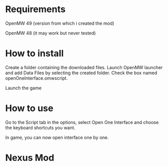 # Requirements

OpenMW 49 (version from which i created the mod)

OpenMW 48 (it may work but never tested)

# How to install

Create a folder containing the downloaded files.
Launch OpenMW launcher and add Data Files by selecting the created folder.
Check the box named openOneInterface.omwscript.

Launch the game

# How to use

Go to the Script tab in the options, select Open One Interface and choose the keyboard shortcuts you want.

In game, you can now open interface one by one.

# Nexus Mod
